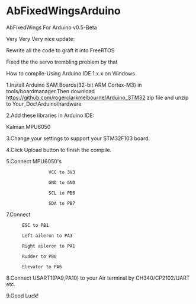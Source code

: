 # AbFixedWingsArduino
AbFixedWings For Arduino v0.5-Beta

Very Very Very nice update:

  Rewrite all the code to graft it into FreeRTOS

  Fixed the the servo trembling problem by that

How to compile-Using Arduino IDE 1.x.x on Windows

1.Install Arduino SAM Boards(32-bit ARM Cortex-M3) in tools/boardmanager.Then download https://github.com/rogerclarkmelbourne/Arduino_STM32 zip file and unzip to Your_Doc\Arduino\hardware

2.Add these libraries in Arduino IDE:

  Kalman MPU6050
  
3.Change your settings to support your STM32F103 board.

4.Click Upload button to finish the compile.

5.Connect MPU6050's 

                    VCC to 3V3

                    GND to GND

                    SCL to PB6

                    SDA to PB7

7.Connect 

          ESC to PB1

          Left aileron to PA3

          Right aileron to PA1

          Rudder to PB0

          Elevator to PA6

8.Connect USART1(PA9,PA10) to your Air terminal by CH340/CP2102/UART etc.

9.Good Luck!

